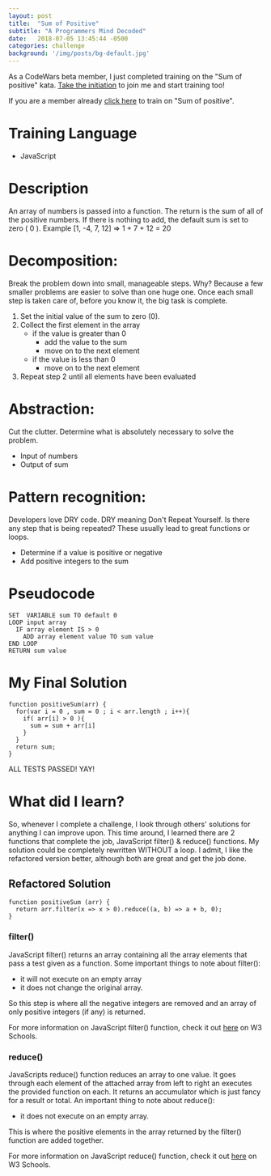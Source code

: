 ```yaml
---
layout: post
title:  "Sum of Positive"
subtitle: "A Programmers Mind Decoded"
date:   2018-07-05 13:45:44 -0500
categories: challenge
background: '/img/posts/bg-default.jpg'
---
```


As a CodeWars beta member, I just completed training on the "Sum of positive" kata. <a href="www.codewars.com/r/driA8A">Take the initiation</a> to join me and start training too!

 If you are a member already <a href="http://www.codewars.com/kata/5715eaedb436cf5606000381/train/javascript">click here</a> to train on "Sum of positive".

# Training Language

- JavaScript


# Description

An array of numbers is passed into a function. The return is the sum of all of the positive numbers. If there is nothing to add, the default sum is set to zero ( 0 ). 
Example [1, -4, 7, 12] => 1 + 7 + 12 = 20 

# Decomposition:

Break the problem down into small, manageable steps. Why? Because a few smaller problems are easier to solve than one huge one. Once each small step is taken care of, before you know it, the big task is complete.

1. Set the initial value of the sum to zero (0).
2. Collect the first element in the array
    - if the value is greater than 0
        - add the value to the sum
        - move on to the next element
    - if the value is less than 0
        - move on to the next element
3. Repeat step 2 until all elements have been evaluated


# Abstraction: 

Cut the clutter. Determine what is absolutely necessary to solve the problem.

- Input of numbers
- Output of sum


# Pattern recognition:

Developers love DRY code. DRY meaning Don't Repeat Yourself. Is there any step that is being repeated? These usually lead to great functions or loops.

- Determine if a value is positive or negative
- Add positive integers to the sum


# Pseudocode

    SET  VARIABLE sum TO default 0   
    LOOP input array 
      IF array element IS > 0 
        ADD array element value TO sum value 
    END LOOP 
    RETURN sum value 

# My Final Solution

    function positiveSum(arr) {
      for(var i = 0 , sum = 0 ; i < arr.length ; i++){
        if( arr[i] > 0 ){
          sum = sum + arr[i]
        }
      }    
      return sum;
    }

ALL TESTS PASSED! YAY!

# What did I learn?

So, whenever I complete a challenge, I look through others' solutions for anything I can improve upon. This time around, I learned there are 2 functions that complete the job, JavaScript filter() & reduce() functions. My solution could be completely rewritten WITHOUT a loop. I admit, I like the refactored version better, although both are great and get the job done.

## Refactored Solution
  
    function positiveSum (arr) {
      return arr.filter(x => x > 0).reduce((a, b) => a + b, 0);
    }

### filter()

JavaScript filter() returns an array containing all the array elements that pass a test given as a function. Some important things to note about filter():
- it will not execute on an empty array
- it does not change the original array.

So this step is where all the negative integers are removed and an array of only positive integers (if any) is returned.

For more information on JavaScript filter() function, check it out <a href='https://www.w3schools.com/jsref/jsref_filter.asp'>here</a> on W3 Schools.

### reduce()
JavaScripts reduce() function reduces an array to one value. It goes through each element of the attached array from left to right an executes the provided function on each. It returns an accumulator which is just fancy for a result or total. An important thing to note about reduce():
- it does not execute on an empty array.

This is where the positive elements in the array returned by the filter() function are added together.

For more information on JavaScript reduce() function, check it out <a href='https://www.w3schools.com/jsref/jsref_reduce.asp'>here</a> on W3 Schools.